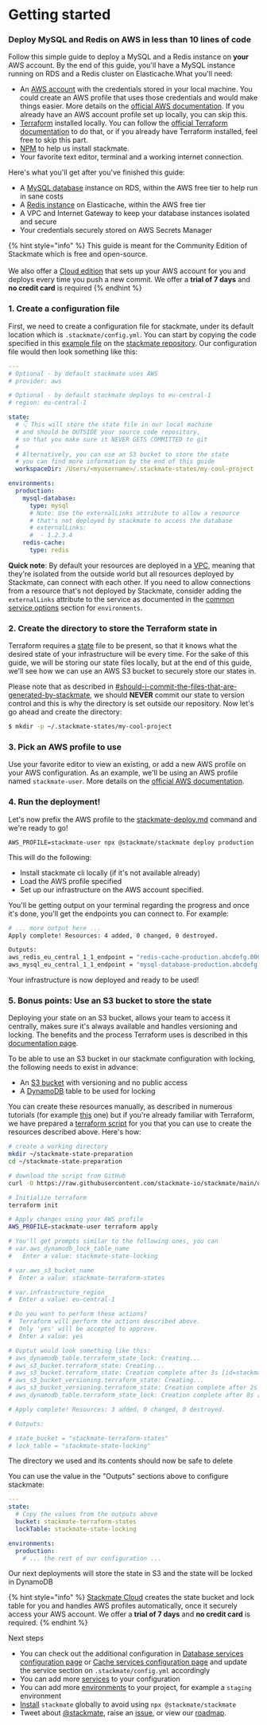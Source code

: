 # Getting started

### Deploy MySQL and Redis on AWS in less than 10 lines of code

Follow this simple guide to deploy a MySQL and a Redis instance on **your** AWS account. By the end of this guide, you'll have a MySQL instance running on RDS and a Redis cluster on Elasticache.What you'll need:

* An [AWS account](https://docs.aws.amazon.com/SetUp/latest/UserGuide/setup-AWSsignup.html) with the credentials stored in your local machine. You could create an AWS profile that uses those credentials and would make things easier. More details on the [official AWS documentation](https://docs.aws.amazon.com/cli/latest/userguide/cli-configure-files.html). If you already have an AWS account profile set up locally, you can skip this.
* [Terraform](https://www.terraform.io/) installed locally. You can follow the [official Terraform documentation](https://developer.hashicorp.com/terraform/install) to do that, or if you already have Terraform installed, feel free to skip this part.
* [NPM](https://docs.npmjs.com/downloading-and-installing-node-js-and-npm) to help us install stackmate.
* Your favorite text editor, terminal and a working internet connection.

Here's what you'll get after you've finished this guide:

* A [MySQL database](services/database-services.md) instance on RDS, within the AWS free tier to help run in sane costs
* A [Redis instance](services/cache-services.md) on Elasticache, within the AWS free tier
* A VPC and Internet Gateway to keep your database instances isolated and secure
* Your credentials securely stored on AWS Secrets Manager

{% hint style="info" %}
This guide is meant for the Community Edition of Stackmate which is free and open-source.\
\
We also offer a [Cloud edition](https://stackmate.io/cloud/) that sets up your AWS account for you and deploys every time you push a new commit. We offer a **trial of 7 days** and **no credit card** is required
{% endhint %}

### 1. Create a configuration file

First, we need to create a configuration file for stackmate, under its default location which is `.stackmate/config.yml`. You can start by copying the code specified in this [example file](https://github.com/stackmate-io/stackmate/blob/main/examples/db-redis.yml) on the [stackmate repository](https://github.com/stackmate-io/stackmate). Our configuration file would then look something like this:

```yaml
---
# Optional - by default stackmate uses AWS
# provider: aws

# Optional - by default stackmate deploys to eu-central-1
# region: eu-central-1

state:
  # 👇 This will store the state file in our local machine
  # and should be OUTSIDE your source code repository,
  # so that you make sure it NEVER GETS COMMITTED to git
  #
  # Alternatively, you can use an S3 bucket to store the state
  # you can find more information by the end of this guide
  workspaceDir: /Users/<myusername>/.stackmate-states/my-cool-project

environments:
  production:
    mysql-database:
      type: mysql
      # Note: Use the externalLinks attribute to allow a resource
      # that's not deployed by stackmate to access the database
      # externalLinks:
      #  - 1.2.3.4
    redis-cache:
      type: redis

```

**Quick note**: By default your resources are deployed in a [VPC,](https://aws.amazon.com/vpc/) meaning that they're isolated from the outside world but all resources deployed by Stackmate, can connect with each other. If you need to allow connections from a resource that's not deployed by Stackmate, consider adding the `externalLinks` attribute to the service as documented in the [common service options](configuration/environments.md#common-service-options) section for `environments`.

### 2. Create the directory to store the Terraform state in

Terraform requires a [state](https://developer.hashicorp.com/terraform/language/state) file to be present, so that it knows what the desired state of your infrastructure will be every time. For the sake of this guide, we will be storing our state files locally, but at the end of this guide, we'll see how we can use an AWS S3 bucket to securely store our states in.

Please note that as described in [#should-i-commit-the-files-that-are-generated-by-stackmate](guides/output-files.md#should-i-commit-the-files-that-are-generated-by-stackmate "mention"), we should **NEVER** commit our state to version control and this is why the directory is set outside our repository. Now let's go ahead and create the directory:

```bash
$ mkdir -p ~/.stackmate-states/my-cool-project
```

### 3. Pick an AWS profile to use

Use your favorite editor to view an existing, or add a new AWS profile on your AWS configuration. As an example, we'll be using an AWS profile named `stackmate-user`. More details on the [official AWS documentation](https://docs.aws.amazon.com/cli/latest/userguide/cli-configure-files.html).

### 4. Run the deployment!

Let's now prefix the AWS profile to the [stackmate-deploy.md](commands/stackmate-deploy.md "mention") command and we're ready to go!

```
AWS_PROFILE=stackmate-user npx @stackmate/stackmate deploy production
```

This will do the following:

* Install stackmate cli locally (if it's not available already)
* Load the AWS profile specified
* Set up our infrastructure on the AWS account specified.

You'll be getting output on your terminal regarding the progress and once it's done, you'll get the endpoints you can connect to. For example:

```bash
# ... more output here ...
Apply complete! Resources: 4 added, 0 changed, 0 destroyed.

Outputs:
aws_redis_eu_central_1_1_endpoint = "redis-cache-production.abcdefg.0001.euc1.cache.amazonaws.com"
aws_mysql_eu_central_1_1_endpoint = "mysql-database-production.abcdefg.eu-central-1.rds.amazonaws.com:3306"
```

Your infrastructure is now deployed and ready to be used!

### 5. Bonus points: Use an S3 bucket to store the state

Deploying your state on an S3 bucket, allows your team to access it centrally, makes sure it's always available and handles versioning and locking. The benefits and the process Terraform uses is described in this [documentation page](https://developer.hashicorp.com/terraform/language/settings/backends/s3).

To be able to use an S3 bucket in our stackmate configuration with locking, the following needs to exist in advance:

* An [S3 bucket](https://aws.amazon.com/s3/) with versioning and no public access
* A [DynamoDB](https://aws.amazon.com/dynamodb/) table to be used for locking

You can create these resources manually, as described in numerous tutorials (for example [this](https://dev.to/aws-builders/configure-a-remote-backend-with-aws-s3-and-dynamodb-state-locking-in-terraform-3jne) one) but if you're already familiar with Terraform, we have prepared a [terraform script](https://github.com/stackmate-io/stackmate/blob/main/utilities/create-s3-state/main.tf) for you that you can use to create the resources described above. Here's how:

```bash
# create a working directory
mkdir ~/stackmate-state-preparation
cd ~/stackmate-state-preparation

# download the script from GitHub
curl -O https://raw.githubusercontent.com/stackmate-io/stackmate/main/utilities/create-s3-state/main.tf

# Initialize terraform
terraform init

# Apply changes using your AWS profile
AWS_PROFILE=stackmate-user terraform apply

# You'll get prompts similar to the following ones, you can 
# var.aws_dynamodb_lock_table_name
#   Enter a value: stackmate-state-locking

# var.aws_s3_bucket_name
#  Enter a value: stackmate-terraform-states

# var.infrastructure_region
#  Enter a value: eu-central-1

# Do you want to perform these actions?
#  Terraform will perform the actions described above.
#  Only 'yes' will be accepted to approve.
#  Enter a value: yes

# Ouptut would look something like this:
# aws_dynamodb_table.terraform_state_lock: Creating...
# aws_s3_bucket.terraform_state: Creating...
# aws_s3_bucket.terraform_state: Creation complete after 3s [id=stackmate-terraform-states]
# aws_s3_bucket_versioning.terraform_state: Creating...
# aws_s3_bucket_versioning.terraform_state: Creation complete after 2s [id=stackmate-terraform-states]
# aws_dynamodb_table.terraform_state_lock: Creation complete after 8s [id=stackmate-state-locking]

# Apply complete! Resources: 3 added, 0 changed, 0 destroyed.

# Outputs:

# state_bucket = "stackmate-terraform-states"
# lock_table = "stackmate-state-locking"

```

The directory we used and its contents should now be safe to delete

You can use the value in the "Outputs" sections above to configure stackmate:

```yaml
---
state:
  # Copy the values from the outputs above
  bucket: stackmate-terraform-states
  lockTable: stackmate-state-locking

environments:
  production:
    # ... the rest of our configuration ...

```

Our next deployments will store the state in S3 and the state will be locked in DynamoDB

{% hint style="info" %}
[Stackmate Cloud](https://stackmate.io/cloud/) creates the state bucket and lock table for you and handles AWS profiles automatically, once it securely access your AWS account. We offer a **trial of 7 days** and **no credit card** is required.
{% endhint %}

Next steps

* You can check out the additional configuration in [Database services configuration page](services/database-services.md) or [Cache services configuration page](services/cache-services.md) and update the service section on `.stackmate/config.yml` accordingly
* You can add more [services](broken-reference) to your configuration
* You can add more [environments](configuration/environments.md) to your project, for example a `staging` environment
* [Install](guides/installation.md) `stackmate` globally to avoid using `npx @stackmate/stackmate`
* Tweet about [@stackmate](https://twitter.com/stackmate), raise an [issue](https://github.com/stackmate-io/stackmate/issues), or view our [roadmap](https://github.com/stackmate-io/stackmate/projects).
